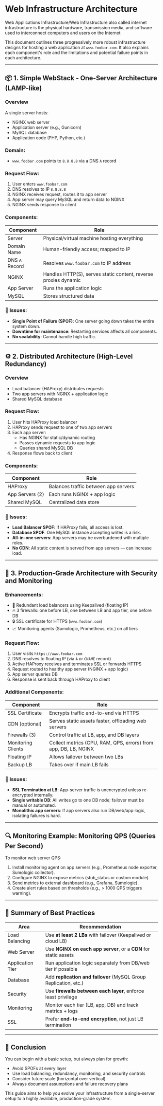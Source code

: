 # Web Infrastructure Architecture

Web Applications Infrastructure/Web Infrastructure also called internet infrastructure is the physical hardware, transmission media, and software used to interconnect computers and users on the Internet

This document outlines three progressively more robust infrastructure designs for hosting a web application at `www.foobar.com`. It also explains each component's role and the limitations and potential failure points in each architecture.

---

## 📦 1. Simple WebStack - One-Server Architecture (LAMP-like)

### Overview

A single server hosts:

- NGINX web server
- Application server (e.g., Gunicorn)
- MySQL database
- Application code (PHP, Python, etc.)

### Domain:

- `www.foobar.com` points to `8.8.8.8` via a DNS `A` record

### Request Flow:

1. User enters `www.foobar.com`
2. DNS resolves to IP `8.8.8.8`
3. NGINX receives request, routes it to app server
4. App server may query MySQL and return data to NGINX
5. NGINX sends response to client

### Components:

| Component      | Role                                                            |
| -------------- | --------------------------------------------------------------- |
| Server         | Physical/virtual machine hosting everything                     |
| Domain Name    | Human-friendly access; mapped to IP                             |
| DNS `A` Record | Resolves `www.foobar.com` to IP address                         |
| NGINX          | Handles HTTP(S), serves static content, reverse proxies dynamic |
| App Server     | Runs the application logic                                      |
| MySQL          | Stores structured data                                          |

### 🔴 Issues:

- **Single Point of Failure (SPOF)**: One server going down takes the entire system down.
- **Downtime for maintenance**: Restarting services affects all components.
- **No scalability**: Cannot handle high traffic.

---

## ⚙️ 2. Distributed Architecture (High-Level Redundancy)

### Overview

- Load balancer (HAProxy) distributes requests
- Two app servers with NGINX + application logic
- Shared MySQL database

### Request Flow:

1. User hits HAProxy load balancer
2. HAProxy sends request to one of two app servers
3. Each app server:
   - Has NGINX for static/dynamic routing
   - Passes dynamic requests to app logic
   - Queries shared MySQL DB
4. Response flows back to client

### Components:

| Component       | Role                                 |
| --------------- | ------------------------------------ |
| HAProxy         | Balances traffic between app servers |
| App Servers (2) | Each runs NGINX + app logic          |
| Shared MySQL    | Centralized data store               |

### 🔴 Issues:

- **Load Balancer SPOF**: If HAProxy fails, all access is lost.
- **Database SPOF**: One MySQL instance accepting writes is a risk.
- **All-in-one servers**: App servers may be overburdened with multiple roles.
- **No CDN**: All static content is served from app servers — can increase load.

---

## 🔐 3. Production-Grade Architecture with Security and Monitoring

### Enhancements:

- 🔁 Redundant load balancers using Keepalived (floating IP)
- 🔥 3 firewalls: one before LB, one between LB and app tier, one before DB
- 🔒 SSL certificate for HTTPS (`www.foobar.com`)
- 📈 Monitoring agents (Sumologic, Prometheus, etc.) on all tiers

### Request Flow:

1. User visits `https://www.foobar.com`
2. DNS resolves to floating IP (via `A` or `CNAME` record)
3. Active HAProxy receives and terminates SSL or forwards HTTPS
4. Request routed to healthy app server (NGINX + app logic)
5. App server queries DB
6. Response is sent back through HAProxy to client

### Additional Components:

| Component          | Role                                                            |
| ------------------ | --------------------------------------------------------------- |
| SSL Certificate    | Encrypts traffic end-to-end via HTTPS                           |
| CDN (optional)     | Serves static assets faster, offloading web servers             |
| Firewalls (3)      | Control traffic at LB, app, and DB layers                       |
| Monitoring Clients | Collect metrics (CPU, RAM, QPS, errors) from app, DB, LB, NGINX |
| Floating IP        | Allows failover between two LBs                                 |
| Backup LB          | Takes over if main LB fails                                     |

### 🔴 Issues:

- **SSL Termination at LB**: App-server traffic is unencrypted unless re-encrypted internally.
- **Single writable DB**: All writes go to one DB node; failover must be manual or automated.
- **Monolithic app servers**: If app servers also run DB/web/app logic, isolating failures is hard.

---

## 🔍 Monitoring Example: Monitoring QPS (Queries Per Second)

To monitor web server QPS:

1. Install monitoring agent on app servers (e.g., Prometheus node exporter, Sumologic collector).
2. Configure NGINX to expose metrics (stub_status or custom module).
3. Send metrics to external dashboard (e.g., Grafana, Sumologic).
4. Create alert rules based on thresholds (e.g., > 1000 QPS triggers warning).

---

## 🧠 Summary of Best Practices

| Area             | Recommendation                                                   |
| ---------------- | ---------------------------------------------------------------- |
| Load Balancing   | Use **at least 2 LBs** with failover (Keepalived or cloud LB)    |
| Web Server       | Use **NGINX on each app server**, or a **CDN** for static assets |
| Application Tier | Run application logic separately from DB/web tier if possible    |
| Database         | Add **replication and failover** (MySQL Group Replication, etc.) |
| Security         | Use **firewalls between each layer**, enforce least privilege    |
| Monitoring       | Monitor each tier (LB, app, DB) and track metrics + logs         |
| SSL              | Prefer **end-to-end encryption**, not just LB termination        |

---

## 🏁 Conclusion

You can begin with a basic setup, but always plan for growth:

- Avoid SPOFs at every layer
- Use load balancing, redundancy, monitoring, and security controls
- Consider future scale (horizontal over vertical)
- Always document assumptions and failure recovery plans

This guide aims to help you evolve your infrastructure from a single-server setup to a highly available, production-grade system.
